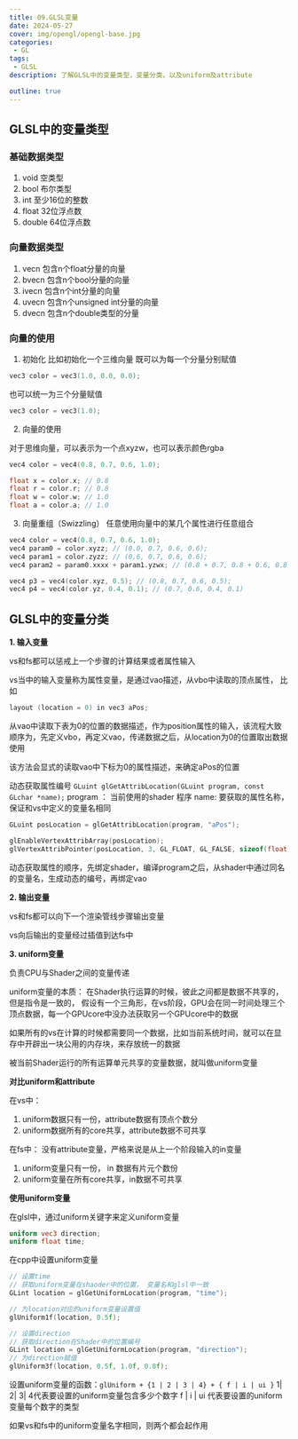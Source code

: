 ```yaml
---
title: 09.GLSL变量
date: 2024-05-27
cover: img/opengl/opengl-base.jpg
categories:
 - GL
tags:
 - GLSL
description: 了解GLSL中的变量类型，变量分类，以及uniform及attribute

outline: true
---
```


## GLSL中的变量类型

### 基础数据类型

1. void 空类型
2. bool 布尔类型
3. int 至少16位的整数
4. float 32位浮点数
5. double 64位浮点数

### 向量数据类型
1. vecn  包含n个float分量的向量
2. bvecn 包含n个bool分量的向量
3. ivecn 包含n个int分量的向量
4. uvecn 包含n个unsigned int分量的向量
5. dvecn 包含n个double类型的分量

### 向量的使用

1. 初始化
比如初始化一个三维向量
既可以为每一个分量分别赋值
```cpp
vec3 color = vec3(1.0, 0.0, 0.0);
```
也可以统一为三个分量赋值
```cpp
vec3 color = vec3(1.0);
```
2. 向量的使用

对于思维向量，可以表示为一个点xyzw，也可以表示颜色rgba
```cpp
vec4 color = vec4(0.8, 0.7, 0.6, 1.0);

float x = color.x; // 0.8
float r = color.r; // 0.8
float w = color.w; // 1.0
float a = color.a; // 1.0

```
3. 向量重组（Swizzling）
任意使用向量中的某几个属性进行任意组合
```cpp
vec4 color = vec4(0.8, 0.7, 0.6, 1.0);
vec4 param0 = color.xyzz; // (0.0, 0.7, 0.6, 0.6);
vec4 param1 = color.zyzz; // (0.6, 0.7, 0.6, 0.6);
vec4 param2 = param0.xxxx + param1.yzwx; // (0.8 + 0.7, 0.8 + 0.6, 0.8 + 0.6, 0.8 + 0.6)

vec4 p3 = vec4(color.xyz, 0.5); // (0.8, 0.7, 0.6, 0.5);
vec4 p4 = vec4(color.yz, 0.4, 0.1); // (0.7, 0.6, 0.4, 0.1)
```

## GLSL中的变量分类

**1. 输入变量**

vs和fs都可以惩戒上一个步骤的计算结果或者属性输入

vs当中的输入变量称为属性变量，是通过vao描述，从vbo中读取的顶点属性， 比如
```cpp
layout (location = 0) in vec3 aPos;
```
从vao中读取下表为0的位置的数据描述，作为position属性的输入，该流程大致顺序为，先定义vbo，再定义vao，传递数据之后，从location为0的位置取出数据使用

该方法会显式的读取vao中下标为0的属性描述，来确定aPos的位置

动态获取属性编号
``` GLuint glGetAttribLocation(GLuint program, const GLchar *name); ```
program ： 当前使用的shader 程序
name: 要获取的属性名称，保证和vs中定义的变量名相同

```cpp
GLuint posLocation = glGetAttribLocation(program, "aPos");

glEnableVertexAttribArray(posLocation);
glVertexAttribPointer(posLocation, 3, GL_FLOAT, GL_FALSE, sizeof(float) * 3, (void*)0);
```
动态获取属性的顺序，先绑定shader，编译program之后，从shader中通过同名的变量名，生成动态的编号，再绑定vao


**2. 输出变量**

vs和fs都可以向下一个渲染管线步骤输出变量

vs向后输出的变量经过插值到达fs中

**3. uniform变量**

负责CPU与Shader之间的变量传递

uniform变量的本质：
在Shader执行运算的时候，彼此之间都是数据不共享的，但是指令是一致的，
假设有一个三角形，在vs阶段，GPU会在同一时间处理三个顶点数据，每一个GPUcore中没办法获取另一个GPUcore中的数据

如果所有的vs在计算的时候都需要同一个数据，比如当前系统时间，就可以在显存中开辟出一块公用的内存块，来存放统一的数据

被当前Shader运行的所有运算单元共享的变量数据，就叫做uniform变量

**对比uniform和attribute**

在vs中：
1. uniform数据只有一份，attribute数据有顶点个数分
2. uniform数据所有的core共享，attribute数据不可共享


在fs中： 没有attribute变量，严格来说是从上一个阶段输入的in变量
1. uniform变量只有一份， in 数据有片元个数份
2. uniform变量在所有core共享，in数据不可共享

**使用uniform变量**

在glsl中，通过uniform关键字来定义uniform变量
```glsl
uniform vec3 direction;
uniform float time;
```
在cpp中设置uniform变量
```cpp
// 设置time
// 获取uniform变量在shaoder中的位置， 变量名和glsl中一致
GLint location = glGetUniformLocation(program, "time");

// 为location对应的uniform变量设置值
glUniform1f(location, 0.5f);

// 设置direction
// 获取direction在Shader中的位置编号
GLint location = glGetUniformLocation(program, "direction");
// 为direction赋值
glUniform3f(location, 0.5f, 1.0f, 0.8f);
```

设置uniform变量的函数：```glUniform + {1 | 2 | 3 | 4} + { f | i | ui }```
1| 2| 3| 4代表要设置的uniform变量包含多少个数字
f | i | ui 代表要设置的uniform变量每个数字的类型

如果vs和fs中的uniform变量名字相同，则两个都会起作用